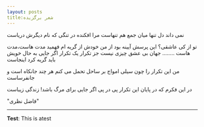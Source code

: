 ```yaml
---
layout: posts
title:شعر برگزیده
---
```


نمی داند دل تنها میان جمع هم تنهاست
مرا افکنده در تنگی که نام دیگرش دریاست

تو از کی عاشقی؟ این پرسش آیینه بود از من
خودش از گریه ام فهمید مدت هاست،مدت هاست
........
جهان بی عشق چیزی نیست جز تکرار یک تکرار
اگر جایی به حال خویش باید گریه کرد اینجاست

من این تکرار را چون سیلی امواج بر ساحل
تحمل می کنم هر چند جانکاه است و جانفرساست

در این فکرم که در پایان این تکرار پی در پی
اگر جایی برای مرگ باشد! زندگی زیباست

"فاضل نظری"

---
**Test**: This is atest

